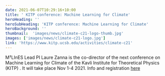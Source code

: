 ```yaml
---
date: 2021-06-07T10:29:16+10:00
title: ' KITP conference: Machine Learning for Climate'
heroHeading: ''
heroSubHeading: 'KITP conference: Machine Learning for Climate'
heroBackground: ''
thumbnail:  'images/news/climate-c21-logo-thumb.jpg'
images: ['images/news/climate-c21-logo.jpg']
link: 'https://www.kitp.ucsb.edu/activities/climate-c21' 
---
```


M²LInES Lead PI Laure Zanna is the co-director of the next conference on Machine Learning for Climate of the Kavli Institute for Theoretical Physics (KITP) . It will take place Nov 1-4 2021. Info and registration [here](https://www.kitp.ucsb.edu/activities/climate-c21)
